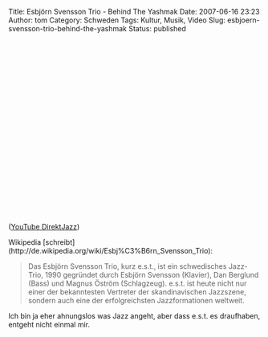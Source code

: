 Title: Esbjörn Svensson Trio - Behind The Yashmak
Date: 2007-06-16 23:23
Author: tom
Category: Schweden
Tags: Kultur, Musik, Video
Slug: esbjoern-svensson-trio-behind-the-yashmak
Status: published

<p>
<object width="425" height="350">
<param name="movie" value="http://www.youtube.com/v/Ew0Hs7-hX6E"></param><param name="wmode" value="transparent"></param>

<embed src="http://www.youtube.com/v/Ew0Hs7-hX6E" type="application/x-shockwave-flash" wmode="transparent" width="425" height="350">
</embed>
</object>
  
([YouTube DirektJazz](http://www.youtube.com/watch?v=Ew0Hs7-hX6E))

</p>
Wikipedia
[schreibt](http://de.wikipedia.org/wiki/Esbj%C3%B6rn_Svensson_Trio):

> Das Esbjörn Svensson Trio, kurz e.s.t., ist ein schwedisches
> Jazz-Trio, 1990 gegründet durch Esbjörn Svensson (Klavier), Dan
> Berglund (Bass) und Magnus Öström (Schlagzeug). e.s.t. ist heute nicht
> nur einer der bekanntesten Vertreter der skandinavischen Jazzszene,
> sondern auch eine der erfolgreichsten Jazzformationen weltweit.

Ich bin ja eher ahnungslos was Jazz angeht, aber dass e.s.t. es
draufhaben, entgeht nicht einmal mir.

